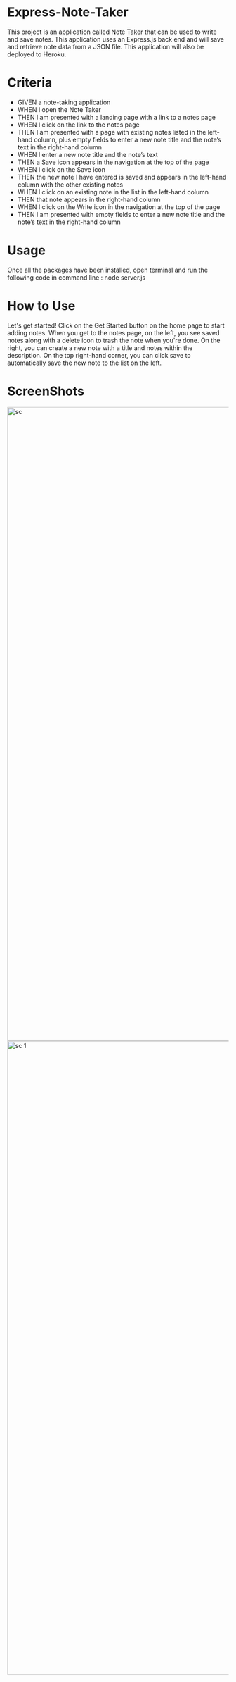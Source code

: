 # Express-Note-Taker
This project is an application called Note Taker that can be used to write and save notes. This application uses an Express.js back end and will save and retrieve note data from a JSON file. This application will also be deployed to Heroku.

# Criteria
 - GIVEN a note-taking application
- WHEN I open the Note Taker
- THEN I am presented with a landing page with a link to a notes page
- WHEN I click on the link to the notes page
- THEN I am presented with a page with existing notes listed in the left-hand column, plus empty fields to enter a new note title and the note’s text in the right-hand column
- WHEN I enter a new note title and the note’s text
- THEN a Save icon appears in the navigation at the top of the page
- WHEN I click on the Save icon
- THEN the new note I have entered is saved and appears in the left-hand column with the other existing notes
- WHEN I click on an existing note in the list in the left-hand column
- THEN that note appears in the right-hand column
- WHEN I click on the Write icon in the navigation at the top of the page
- THEN I am presented with empty fields to enter a new note title and the note’s text in the right-hand column

# Usage
Once all the packages have been installed, open terminal and run the following code in command line :
node server.js

# How to Use
Let's get started! Click on the Get Started button on the home page to start adding notes. When you get to the notes page, on the left, you see saved notes along with a delete icon to trash the note when you're done. On the right, you can create a new note with a title and notes within the description. On the top right-hand corner, you can click save to automatically save the new note to the list on the left.

# ScreenShots
<img width="1440" alt="sc" src="https://user-images.githubusercontent.com/110949754/209863520-7e4949d3-95d1-4592-a2cc-8f5360787290.png">
<img width="1440" alt="sc 1" src="https://user-images.githubusercontent.com/110949754/209863525-28a7213d-3fd4-43ad-825c-4144ee3118a1.png">


